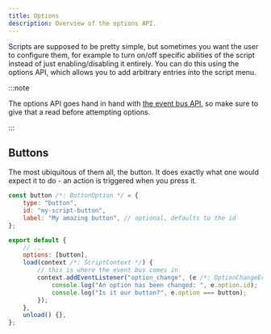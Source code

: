 ```yaml
---
title: Options
description: Overview of the options API.
---
```


Scripts are supposed to be pretty simple, but sometimes you want the user to configure them, for example to turn on/off specific abilities of the script instead of just enabling/disabling it entirely. You can do this using the options API, which allows you to add arbitrary entries into the script menu.

:::note

The options API goes hand in hand with [the event bus API](./event.md), so make sure to give that a read before attempting options.

:::

## Buttons

The most ubiquitous of them all, the button. It does exactly what one would expect it to do - an action is triggered when you press it.

```js
const button /*: ButtonOption */ = {
    type: "button",
    id: "my-script-button",
    label: "My amazing button", // optional, defaults to the id
};

export default {
    // ...
    options: [button],
    load(context /*: ScriptContext */) {
        // this is where the event bus comes in
        context.addEventListener("option_change", (e /*: OptionChangeEvent */) => {
            console.log("An option has been changed: ", e.option.id);
            console.log("Is it our button?", e.option === button);
        });
    },
    unload() {},
};
```

